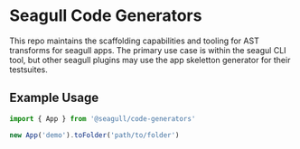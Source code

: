 # Seagull Code Generators

This repo maintains the scaffolding capabilities and tooling for AST transforms
for seagull apps. The primary use case is within the seagul CLI tool, but
other seagull plugins may use the app skeletton generator for their testsuites.

## Example Usage

```typescript
import { App } from '@seagull/code-generators'

new App('demo').toFolder('path/to/folder')
```
